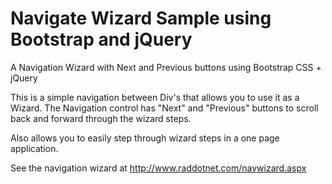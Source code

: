 Navigate Wizard Sample using Bootstrap and jQuery
====================

A Navigation Wizard with Next and Previous buttons using Bootstrap CSS + jQuery

This is a simple navigation between Div's that allows you to use it as a Wizard.
The Navigation control has  "Next" and "Previous" buttons to scroll back and forward through the wizard steps.

Also allows you to easily step through wizard steps in a one page application.

See the navigation wizard at http://www.raddotnet.com/navwizard.aspx



